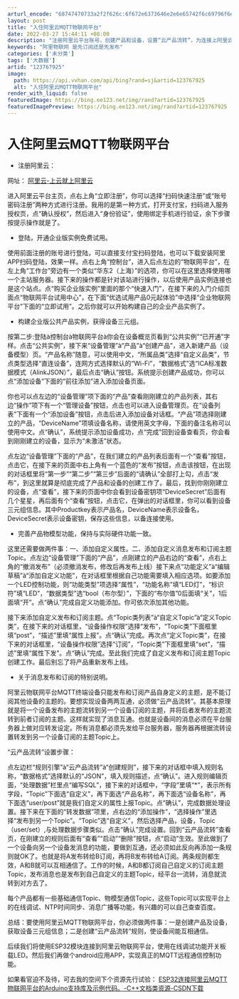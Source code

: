 ```yaml
---
arturl_encode: "68747470733a2f2f626c:6f672e6373646e2e6e65742f6c69796f6e675f736263656c2f:61727469636c652f64657461696c732f313233373637393235"
layout: post
title: "入住阿里云MQTT物联网平台"
date: 2022-03-27 15:44:11 +08:00
description: "注册阿里云平台账号，创建产品和设备，设置“云产品流转”，为连接上阿里云物联网平台做准备。_阿里物联网"
keywords: "阿里物联网 是先订阅还是先发布"
categories: ['未分类']
tags: ['大数据']
artid: "123767925"
image:
  path: https://api.vvhan.com/api/bing?rand=sj&artid=123767925
  alt: "入住阿里云MQTT物联网平台"
render_with_liquid: false
featuredImage: https://bing.ee123.net/img/rand?artid=123767925
featuredImagePreview: https://bing.ee123.net/img/rand?artid=123767925
---
```


# 入住阿里云MQTT物联网平台

* 注册阿里云：

网址：
[阿里云-上云就上阿里云](https://www.aliyun.com/ "阿里云-上云就上阿里云")

进入阿里云平台主页，点右上角“立即注册”，你可以选择“扫码快速注册”或“账号密码注册”两种方式进行注册。我用的是第一种方式，打开支付宝，扫码进入服务授权页，点“确认授权”，然后进入“身份验证”，使用绑定手机进行验证，余下步骤按提示操作就是了。

* 登陆，开通企业版实例免费试用。

使用前面注册的账号进行登陆，可以直接支付宝扫码登陆，也可以下载安装阿里APP扫码登陆，效果一样。点右上角“控制台”，进入后点左边的“物联网平台”，在左上角“工作台”旁边有一个类似“华东2（上海）”的选项，你可以在这里选择使用哪一个主站服务器。接下来的操作都是针对该站进行操作，以后使用产品实例连接也是这个站点。点“购买企业版实例”里面的那个“快速入门”，在接下来的入门介绍页面点“物联网平台试用中心”，在下面“优选试用产品0元起体验”中选择“企业物联网平台”下面的“立即试用”。之后你就可以开始构建自己的企业产品实例了。

* 构建企业版公共产品实例，获得设备三元组。

按第二步:登陆à控制台à物联网平台à你会在设备概览页看到“公共实例”“已开通”字样。点击“公共实例”，接下来“设备管理”à“产品”à“创建产品”，进入新建产品（设备模型）页。“产品名称”随意，可以使用中文，“所属品类”选择“自定义品类”，节点类型选择“直连设备”，连网方式选择默认的“Wi-Fi”，“数据格式”选“ICA标准数据模式（AlinkJSON）”，最后点击“确认”按钮。系统提示创建产品成功，你可以点“添加设备”下面的“前往添加”进入添加设备页面。

你也可以点左边的“设备管理”项下面的“产品”查看刚刚建立的产品列表，其右边“操作”项下有一个“管理设备”按钮，点击也可以进入设备管理页。在“设备列表”下面有一个“添加设备”按钮，点击后进入添加设备对话框。“产品”项选择刚建立的产品，“DeviceName”项填设备名称，请使用英文字母，下面的备注名称可以使用中文。点“确认”，系统提示添加设备成功，点“完成”回到设备查看页，你会看到刚刚建立的设备，显示为“未激活”状态。

点左边“设备管理”下面的“产品”，在我们建立的产品列表后面有一个“查看”按钮，点击它，在接下来的页面中右上角有一个蓝色的“发布”按钮，点击该按钮，在出现的对话框里将“第一步”“第二步”“第三步”后面的“请确认”全部打上勾，点击“发布”，到这里就算是彻底完成了产品和设备的创建工作了。最后，找到你刚刚建立的设备，点“查看”，接下来的页面中你会看到设备密钥项“DeviceSecret”后面有几个星星，再后面有个“查看”按钮，点击它，在弹出的对话框里，你可以看到设备三元组信息。其中Productkey表示产品名，DeviceName表示设备名，DeviceSecret表示设备密钥，保存这些信息，以备连接使用。

* 完善产品物模型功能，保持与实际硬件功能一致。

这里还需要做两件事：一、添加自定义属性。二、添加自定义消息发布和订阅主题Topic。点左边“设备管理”下面的“产品”，点刚建立的产品右边的“查看”，点右上角的“撤消发布”（必须撤消发布，修改后再发布上线）接下来点“功能定义”à“编辑草稿”à“添加自定义功能”，在对话框里根据自己功能需要填入相应选项。如要添加一个LED控制功能，则“功能类型”项选择“属性”，“功能名称”填“LED灯”，“标识符”填“LED”，“数据类型”选“bool（布尔型）”，下面的“布尔值”0后面填“关”，1后面填“开”。点“确认”完成自定义功能添加。你可依次添加其他功能。

接下来添加自定义发布和订阅主题。点“Topic类列表”à“自定义Topic”à“定义Topic类”，在接下来的对话框里，“设备操作权限”选择“发布”，“Topic类”下面框里填“post”，“描述”里填“属性上报”。点“确认”完成。再次点“定义Topic类”，在接下来的对话框里，“设备操作权限”选择“订阅”，“Topic类”下面框里填“set”，“描述”里填“属性下发”。点“确认”完成。至此我们完成了自定义发布和订阅主题Topic创建工作。最后别忘了将产品重新发布上线。

* 关于消息发布和订阅的特别说明。

阿里云物联网平台MQTT终端设备只能发布和订阅产品自身定义的主题，是不能订阅其他设备的主题的。要想实现设备两两互通，必须做“云产品流转”。其基本原理就是将一个设备发布的主题流转到另一个设备订阅的主题，并将后者发布的主题流转到前者订阅的主题。这样就实现了消息互通。也就是设备间的消息必须在平台服务器上做对应转发设定。所有消息都必须先发给平台服务器，服务器再根据流转设置转发到另一个设备订阅的主题Topic上。

“云产品流转”设置步骤：

点左边栏“规则引擎”à“云产品流转”à“创建规则”，接下来的对话框中填入规则名称，“数据格式”选择默认的“JSON”，填入规则描述，点“确认”。进入规则编辑页面，“处理数据”栏里点“编写SQL”，接下来的对话框中，“字段”里填“*”，表示所有字段，“Topic”下面选“自定义”，再下面选“产品名称”，再下面选“设备名称”，再下面选“user/post”就是我们自定义的属性上报Topic。点“确认”，完成数据处理设置。接下来在下面的“转发数据”项里，点右边的“添加操作”，“选择操作”里选择“发布到另一个Topic”。“Topic”选“自定义”，然后选择产品，设备，Topic（user/set）,与处理数据步骤类似。点击“确认”完成设置。回到“云产品流转”查看页，在刚建立的规则后面有“查看”“启动”“删除”按钮，点“启动”生效。至此做到了一个设备向另一个设备发消息的功能，要做到互通，还必须如此反向再添加一条规则就OK了。也就是将A发布转给B订阅，再将B发布转给A订阅。两条规则都生效，A和B就可以互相通信了。工作的时候，A和B都订阅自己自定义的订阅主题Topic，发布消息也是发布到自己自定义的主题Topic，经平台一流转，消息就流转到对方去了。

每个产品都有一些基础通信Topic、物模型通信Topic，这些Topic可以实现平台上的在线调试、NTP时间同步、消息广播等功能，有兴趣的可以自己查查百度。

总结：要使用阿里云MQTT物联网平台，你必须做两件事：一是创建产品及设备，获取设备三元组信息；二是创建“云产品流转”规则，使设备间能互相通信。

后续我们将使用ESP32模块连接到阿里云物联网平台，使用在线调试功能开关板载LED。然后我们再做个android应用APP，实现真正的MQTT远程通信控制功能。

如果看官迫不及待，可去我的空间下个资源先行试验：
[ESP32连接阿里云MQTT物联网平台的Arduino支持库及示例代码。-C++文档类资源-CSDN下载](https://download.csdn.net/download/liyong_sbcel/85041380?spm=1001.2014.3001.5503 "ESP32连接阿里云MQTT物联网平台的Arduino支持库及示例代码。-C++文档类资源-CSDN下载")
